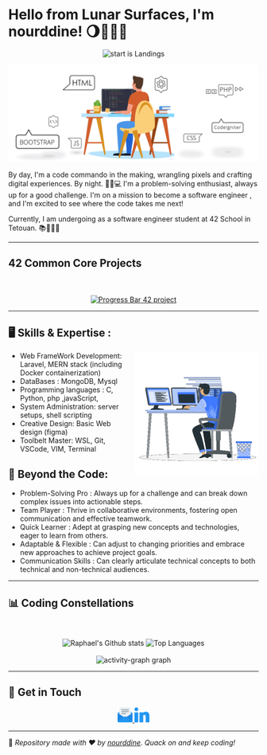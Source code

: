 # Hello from Lunar Surfaces, I'm nourddine! 🌖👨‍💻✨
<p align="center">
  <img src="https://komarev.com/ghpvc/?username=nourddine-benyahya&label=nourddine+benyahya&color=green" alt="start is Landings"/>
</p>

<p align="center">
  <img src="/image.gif" alt="start is Landings"/>
</p>

By day, I'm a code commando in the making, wrangling pixels and crafting digital experiences. By night. 🚀🦆💻 I'm a problem-solving enthusiast, always up for a good challenge. I'm on a mission to become a software engineer , and I'm excited to see where the code takes me next!

Currently, I am undergoing as a software engineer student at 42 School in Tetouan. 📚👨‍💻🚀

---

## 42 Common Core Projects
<div align="center">
  <br><br>
  <a href="https://github.com/nourddine-benyahya/42-Common-Core-Projects/tree/main">
	  <img src="https://progress-bar.dev/8/?scale=15&title=Projects&width=600&color=babaca&suffix=/15" alt="Progress Bar"> 
  	  42 project
   </a> 
</div>


---

## 🖥️  Skills & Expertise :

<picture>
  <img align="right" src="coding.gif" width = 250px>
</picture>

- Web FrameWork Development: Laravel, MERN stack (including Docker containerization)
- DataBases : MongoDB, Mysql
- Programming languages : C, Python, php ,javaScript,
- System Administration: server setups, shell scripting
- Creative Design: Basic Web design (figma)
- Toolbelt Master: WSL, Git, VSCode, VIM, Terminal

## 🚀 Beyond the Code: ‍

- Problem-Solving Pro : Always up for a challenge and can break down complex issues into actionable steps.
- Team Player : Thrive in collaborative environments, fostering open communication and effective teamwork.
- Quick Learner : Adept at grasping new concepts and technologies, eager to learn from others.
- Adaptable & Flexible : Can adjust to changing priorities and embrace new approaches to achieve project goals.
- Communication Skills : Can clearly articulate technical concepts to both technical and non-technical audiences.

---
## 📊 Coding Constellations

<div align="center">
	<br></br>
	<img src="https://github-readme-stats.vercel.app/api?username=nourddine-benyahya&show_icons=true&locale=en&layout=compact&line_height=20&title_color=7A7ADB&icon_color=2234AE&text_color=D3D3D3&bg_color=0,000000,130F40" alt="Raphael's Github stats">
 	<img src="https://github-readme-stats.vercel.app/api/top-langs/?username=nourddine-benyahya&layout=compact&theme=midnight-purple" alt="Top Languages" />
	<br></br>
  	<img src="https://github-readme-activity-graph.vercel.app/graph?username=nourddine-benyahya&radius=16&theme=react&area=true&order=5" height="300" alt="activity-graph graph"  />
</div>

---

## 📡 Get in Touch

<div align="center">
  <a href="mailto:nourddine.benyahya02@gmail.com">
    <img src="https://raw.githubusercontent.com/rphlr/rphlr/main/imgs/email.png" width="30" height="30" />
  </a>

  <a href="https://www.linkedin.com/in/nourddine-benyahya">
    <img src="https://raw.githubusercontent.com/rphlr/rphlr/main/imgs/linkedin.png" width="30" height="30" />
  </a>
</div>

---

🦆 _Repository made with ❤️ by [nourddine](https://github.com/nourddine-benyahya). Quack on and keep coding!_



